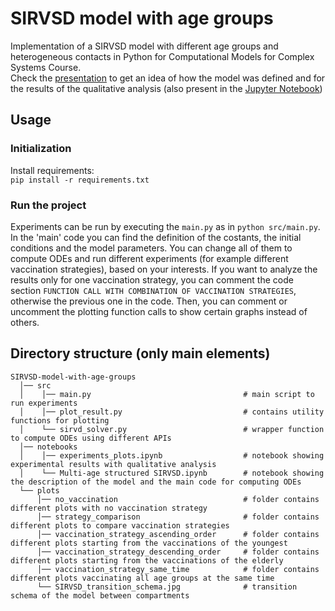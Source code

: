 # SIRVSD model with age groups
Implementation of a SIRVSD model with different age groups and heterogeneous contacts in Python for Computational Models for Complex Systems Course.<br>
Check the [presentation](https://github.com/Musca23/SIRVSD-model-with-age-groups/blob/main/SIRVSD_model_presentation_MURGIA_PDF.pdf) to get an idea of ​​how the model was defined and for the results of the qualitative analysis (also present in the [Jupyter Notebook](https://github.com/Musca23/SIRVSD-model-with-age-groups/blob/main/notebooks/experiments_plots.ipynb))
## Usage

### Initialization

Install requirements:<br>
`pip install -r requirements.txt`

### Run the project

Experiments can be run by executing the `main.py` as in `python src/main.py`.
In the 'main' code you can find the definition of the costants, the initial conditions and the model parameters. You can change all of them to compute ODEs and run different experiments (for example different vaccination strategies), based on your interests. If you want to analyze the results only for one vaccination strategy, you can comment the code section `FUNCTION CALL WITH COMBINATION OF VACCINATION STRATEGIES`, otherwise the previous one in the code. Then, you can comment or uncomment the plotting function calls to show certain graphs instead of others.

## Directory structure (only main elements)
```
SIRVSD-model-with-age-groups
  │── src
  │    │── main.py                                  # main script to run experiments
  │    │── plot_result.py                           # contains utility functions for plotting
  │    └── sirvd_solver.py                          # wrapper function to compute ODEs using different APIs
  │── notebooks
  │    │── experiments_plots.ipynb                  # notebook showing experimental results with qualitative analysis
  │    └── Multi-age structured SIRVSD.ipynb        # notebook showing the description of the model and the main code for computing ODEs 
  └── plots
      │── no_vaccination                            # folder contains different plots with no vaccination strategy
      │── strategy_comparison                       # folder contains different plots to compare vaccination strategies
      │── vaccination_strategy_ascending_order      # folder contains different plots starting from the vaccinations of the youngest
      │── vaccination_strategy_descending_order     # folder contains different plots starting from the vaccinations of the elderly
      │── vaccination_strategy_same_time            # folder contains different plots vaccinating all age groups at the same time
      └── SIRVSD_transition_schema.jpg              # transition schema of the model between compartments 

